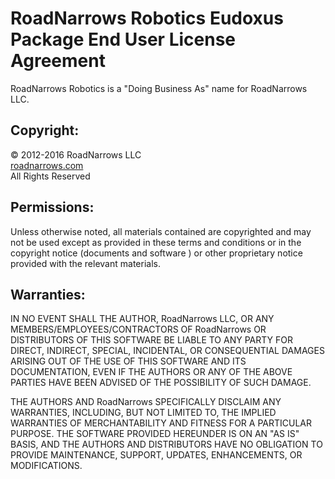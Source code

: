 # RoadNarrows Robotics Eudoxus Package End User License Agreement
RoadNarrows Robotics is a "Doing Business As" name for RoadNarrows LLC.

## Copyright:
&#169; 2012-2016 RoadNarrows LLC<br>
[roadnarrows.com](http://roadnarrows.com)<br>
All Rights Reserved

## Permissions:
Unless otherwise noted, all materials contained are copyrighted and may not
be used except as provided in these terms and conditions or in the copyright
notice (documents and software ) or other proprietary notice provided with
the relevant materials.

## Warranties:
IN NO EVENT SHALL THE AUTHOR, RoadNarrows LLC, OR ANY
MEMBERS/EMPLOYEES/CONTRACTORS
OF RoadNarrows OR DISTRIBUTORS OF THIS SOFTWARE BE LIABLE TO ANY
PARTY FOR DIRECT, INDIRECT, SPECIAL, INCIDENTAL, OR CONSEQUENTIAL
DAMAGES ARISING OUT OF THE USE OF THIS SOFTWARE AND ITS DOCUMENTATION,
EVEN IF THE AUTHORS OR ANY OF THE ABOVE PARTIES HAVE BEEN ADVISED OF
THE POSSIBILITY OF SUCH DAMAGE.

THE AUTHORS AND  RoadNarrows SPECIFICALLY DISCLAIM ANY WARRANTIES,
INCLUDING, BUT NOT LIMITED TO, THE IMPLIED WARRANTIES OF MERCHANTABILITY AND
FITNESS FOR A PARTICULAR PURPOSE. THE SOFTWARE PROVIDED HEREUNDER IS ON AN
"AS IS" BASIS, AND THE AUTHORS AND DISTRIBUTORS HAVE NO OBLIGATION TO
PROVIDE MAINTENANCE, SUPPORT, UPDATES, ENHANCEMENTS, OR MODIFICATIONS.
